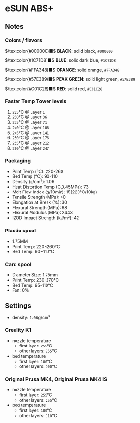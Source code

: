 # eSUN ABS+

## Notes

### Colors / flavors

$\textcolor{#000000}■$ **BLACK**: solid black, `#000000`

$\textcolor{#1C71D8}■$ **BLUE**: solid dark blue, `#1C71D8`

$\textcolor{#FFA348}■$ **ORANGE**: solid orange, `#FFA348`

$\textcolor{#57E389}■$ **PEAK GREEN**: solid light green, `#57E389`

$\textcolor{#C01C28}■$ **RED**: solid red, `#C01C28`

### Faster Temp Tower levels

1. `225`°C @ Layer `1`
2. `230`°C @ Layer `36`
3. `235`°C @ Layer `71`
4. `240`°C @ Layer `106`
5. `245`°C @ Layer `141`
6. `250`°C @ Layer `176`
7. `255`°C @ Layer `212`
8. `260`°C @ Layer `247`

### Packaging

- Print Temp (°C): 220-260
- Bed Temp (°C): 90-110
- Density (g/cm³): 1.06
- Heat Distortion Temp (C,0.45MPa): 73
- Melt Flow Index (g/10min): 15(220°C/10kg)
- Tensile Strength (MPa): 40
- Elongation at Break (%): 30
- Flexural Strength (MPa): 68
- Flexural Modulus (MPa): 2443
- IZOD Impact Strength (kJ/m²): 42

### Plastic spool

- 1.75MM
- Print Temp: 220~260°C
- Bed Temp: 90~110°C

### Card spool

- Diameter Size: 1.75mm
- Print Temp: 230-270°C
- Bed Temp: 95-110°C
- Fan: 0%

## Settings

- density: `1.06`g/cm³

### Creality K1

- nozzle temperature
    - first layer: `255`°C
    - other layers: `255`°C
- bed temperature
    - first layer: `100`°C
    - other layers: `100`°C

### Original Prusa MK4, Original Prusa MK4 IS

- nozzle temperature
    - first layer: `255`°C
    - other layers: `255`°C
- bed temperature
    - first layer: `100`°C
    - other layers: `110`°C
